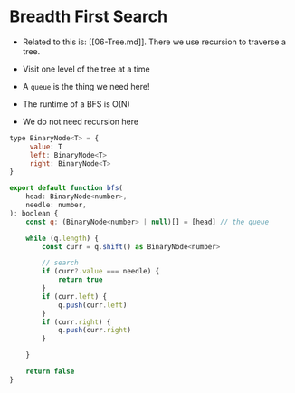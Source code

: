 # Breadth First Search

- Related to this is: [[06-Tree.md]]. There we use recursion to traverse a tree.

- Visit one level of the tree at a time
- A `queue` is the thing we need here!
- The runtime of a BFS is O(N)
- We do not need recursion here

```js
type BinaryNode<T> = {
     value: T
     left: BinaryNode<T>
     right: BinaryNode<T>
}

export default function bfs(
    head: BinaryNode<number>,
    needle: number,
): boolean {
    const q: (BinaryNode<number> | null)[] = [head] // the queue

    while (q.length) {
        const curr = q.shift() as BinaryNode<number>

        // search
        if (curr?.value === needle) {
            return true
        }
        if (curr.left) {
            q.push(curr.left)
        }
        if (curr.right) {
            q.push(curr.right)
        }

    }

    return false
}
```
